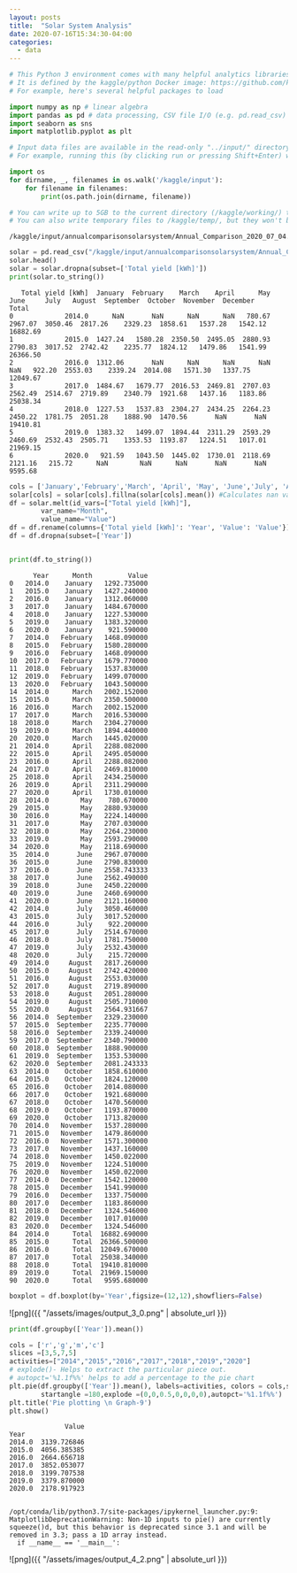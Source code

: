 ```yaml
---
layout: posts
title:  "Solar System Analysis"
date: 2020-07-16T15:34:30-04:00
categories:
  - data
---
```




```python
# This Python 3 environment comes with many helpful analytics libraries installed
# It is defined by the kaggle/python Docker image: https://github.com/kaggle/docker-python
# For example, here's several helpful packages to load

import numpy as np # linear algebra
import pandas as pd # data processing, CSV file I/O (e.g. pd.read_csv)
import seaborn as sns
import matplotlib.pyplot as plt

# Input data files are available in the read-only "../input/" directory
# For example, running this (by clicking run or pressing Shift+Enter) will list all files under the input directory

import os
for dirname, _, filenames in os.walk('/kaggle/input'):
    for filename in filenames:
        print(os.path.join(dirname, filename))

# You can write up to 5GB to the current directory (/kaggle/working/) that gets preserved as output when you create a version using "Save & Run All" 
# You can also write temporary files to /kaggle/temp/, but they won't be saved outside of the current session
```

    /kaggle/input/annualcomparisonsolarsystem/Annual_Comparison_2020_07_04.csv
    


```python
solar = pd.read_csv("/kaggle/input/annualcomparisonsolarsystem/Annual_Comparison_2020_07_04.csv") # the solar dataset is now a Pandas 
solar.head()
solar = solar.dropna(subset=['Total yield [kWh]'])
print(solar.to_string())
```

       Total yield [kWh]  January  February    March    April      May     June     July   August  September  October  November  December     Total
    0             2014.0      NaN       NaN      NaN      NaN   780.67  2967.07  3050.46  2817.26    2329.23  1858.61   1537.28   1542.12  16882.69
    1             2015.0  1427.24   1580.28  2350.50  2495.05  2880.93  2790.83  3017.52  2742.42    2235.77  1824.12   1479.86   1541.99  26366.50
    2             2016.0  1312.06       NaN      NaN      NaN      NaN      NaN   922.20  2553.03    2339.24  2014.08   1571.30   1337.75  12049.67
    3             2017.0  1484.67   1679.77  2016.53  2469.81  2707.03  2562.49  2514.67  2719.89    2340.79  1921.68   1437.16   1183.86  25038.34
    4             2018.0  1227.53   1537.83  2304.27  2434.25  2264.23  2450.22  1781.75  2051.28    1888.90  1470.56       NaN       NaN  19410.81
    5             2019.0  1383.32   1499.07  1894.44  2311.29  2593.29  2460.69  2532.43  2505.71    1353.53  1193.87   1224.51   1017.01  21969.15
    6             2020.0   921.59   1043.50  1445.02  1730.01  2118.69  2121.16   215.72      NaN        NaN      NaN       NaN       NaN   9595.68
    


```python
cols = ['January','February','March', 'April', 'May', 'June','July', 'August', 'September', 'October', 'November', 'December' ]
solar[cols] = solar[cols].fillna(solar[cols].mean()) #Calculates nan values for the mean of the same column (the same month allover the years)
df = solar.melt(id_vars=["Total yield [kWh]"], 
        var_name="Month", 
        value_name="Value")
df = df.rename(columns={'Total yield [kWh]': 'Year', 'Value': 'Value'})
df = df.dropna(subset=['Year'])


print(df.to_string())

```

          Year      Month         Value
    0   2014.0    January   1292.735000
    1   2015.0    January   1427.240000
    2   2016.0    January   1312.060000
    3   2017.0    January   1484.670000
    4   2018.0    January   1227.530000
    5   2019.0    January   1383.320000
    6   2020.0    January    921.590000
    7   2014.0   February   1468.090000
    8   2015.0   February   1580.280000
    9   2016.0   February   1468.090000
    10  2017.0   February   1679.770000
    11  2018.0   February   1537.830000
    12  2019.0   February   1499.070000
    13  2020.0   February   1043.500000
    14  2014.0      March   2002.152000
    15  2015.0      March   2350.500000
    16  2016.0      March   2002.152000
    17  2017.0      March   2016.530000
    18  2018.0      March   2304.270000
    19  2019.0      March   1894.440000
    20  2020.0      March   1445.020000
    21  2014.0      April   2288.082000
    22  2015.0      April   2495.050000
    23  2016.0      April   2288.082000
    24  2017.0      April   2469.810000
    25  2018.0      April   2434.250000
    26  2019.0      April   2311.290000
    27  2020.0      April   1730.010000
    28  2014.0        May    780.670000
    29  2015.0        May   2880.930000
    30  2016.0        May   2224.140000
    31  2017.0        May   2707.030000
    32  2018.0        May   2264.230000
    33  2019.0        May   2593.290000
    34  2020.0        May   2118.690000
    35  2014.0       June   2967.070000
    36  2015.0       June   2790.830000
    37  2016.0       June   2558.743333
    38  2017.0       June   2562.490000
    39  2018.0       June   2450.220000
    40  2019.0       June   2460.690000
    41  2020.0       June   2121.160000
    42  2014.0       July   3050.460000
    43  2015.0       July   3017.520000
    44  2016.0       July    922.200000
    45  2017.0       July   2514.670000
    46  2018.0       July   1781.750000
    47  2019.0       July   2532.430000
    48  2020.0       July    215.720000
    49  2014.0     August   2817.260000
    50  2015.0     August   2742.420000
    51  2016.0     August   2553.030000
    52  2017.0     August   2719.890000
    53  2018.0     August   2051.280000
    54  2019.0     August   2505.710000
    55  2020.0     August   2564.931667
    56  2014.0  September   2329.230000
    57  2015.0  September   2235.770000
    58  2016.0  September   2339.240000
    59  2017.0  September   2340.790000
    60  2018.0  September   1888.900000
    61  2019.0  September   1353.530000
    62  2020.0  September   2081.243333
    63  2014.0    October   1858.610000
    64  2015.0    October   1824.120000
    65  2016.0    October   2014.080000
    66  2017.0    October   1921.680000
    67  2018.0    October   1470.560000
    68  2019.0    October   1193.870000
    69  2020.0    October   1713.820000
    70  2014.0   November   1537.280000
    71  2015.0   November   1479.860000
    72  2016.0   November   1571.300000
    73  2017.0   November   1437.160000
    74  2018.0   November   1450.022000
    75  2019.0   November   1224.510000
    76  2020.0   November   1450.022000
    77  2014.0   December   1542.120000
    78  2015.0   December   1541.990000
    79  2016.0   December   1337.750000
    80  2017.0   December   1183.860000
    81  2018.0   December   1324.546000
    82  2019.0   December   1017.010000
    83  2020.0   December   1324.546000
    84  2014.0      Total  16882.690000
    85  2015.0      Total  26366.500000
    86  2016.0      Total  12049.670000
    87  2017.0      Total  25038.340000
    88  2018.0      Total  19410.810000
    89  2019.0      Total  21969.150000
    90  2020.0      Total   9595.680000
    


```python
boxplot = df.boxplot(by='Year',figsize=(12,12),showfliers=False)


```


![png]({{ "/assets/images/output_3_0.png" | absolute_url }})



```python
print(df.groupby(['Year']).mean())

cols = ['r','g','m','c']
slices =[3,5,7,5]
activities=["2014","2015","2016","2017","2018","2019","2020"]
# explode()- Helps to extract the particular piece out.
# autopct='%1.1f%%' helps to add a percentage to the pie chart
plt.pie(df.groupby(['Year']).mean(), labels=activities, colors = cols,shadow =True,
        startangle =180,explode =(0,0,0.5,0,0,0,0),autopct='%1.1f%%')
plt.title('Pie plotting \n Graph-9')
plt.show()


```

                  Value
    Year               
    2014.0  3139.726846
    2015.0  4056.385385
    2016.0  2664.656718
    2017.0  3852.053077
    2018.0  3199.707538
    2019.0  3379.870000
    2020.0  2178.917923
    

    /opt/conda/lib/python3.7/site-packages/ipykernel_launcher.py:9: MatplotlibDeprecationWarning: Non-1D inputs to pie() are currently squeeze()d, but this behavior is deprecated since 3.1 and will be removed in 3.3; pass a 1D array instead.
      if __name__ == '__main__':
    


![png]({{ "/assets/images/output_4_2.png" | absolute_url }})


